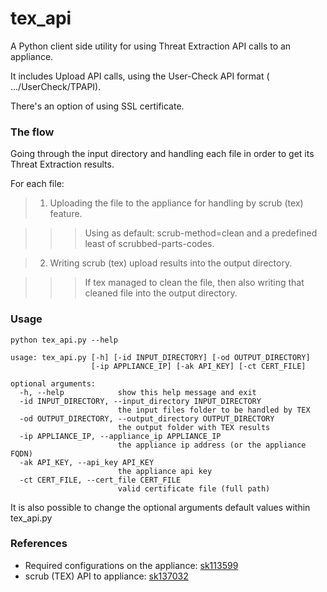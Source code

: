 # tex_api
A Python client side utility for using Threat Extraction API calls to an appliance.

It includes Upload API calls, using the User-Check API format ( …/UserCheck/TPAPI).

There's an option of using SSL certificate.

### The flow
Going through the input directory and handling each file in order to get its Threat Extraction results.

For each file:

> 1. Uploading the file to the appliance for handling by scrub (tex) feature.

>>> Using as default:  scrub-method=clean and a predefined least of scrubbed-parts-codes.
    
> 2. Writing scrub (tex) upload results into the output directory.
    
>>> If tex managed to clean the file, then also writing that cleaned file into the output directory.
    
### Usage
~~~~
python tex_api.py --help

usage: tex_api.py [-h] [-id INPUT_DIRECTORY] [-od OUTPUT_DIRECTORY]
                  [-ip APPLIANCE_IP] [-ak API_KEY] [-ct CERT_FILE]

optional arguments:
  -h, --help            show this help message and exit
  -id INPUT_DIRECTORY, --input_directory INPUT_DIRECTORY
                        the input files folder to be handled by TEX
  -od OUTPUT_DIRECTORY, --output_directory OUTPUT_DIRECTORY
                        the output folder with TEX results
  -ip APPLIANCE_IP, --appliance_ip APPLIANCE_IP
                        the appliance ip address (or the appliance FQDN)
  -ak API_KEY, --api_key API_KEY
                        the appliance api key
  -ct CERT_FILE, --cert_file CERT_FILE
                        valid certificate file (full path)
~~~~
It is also possible to change the optional arguments default values within tex_api.py

### References
* Required configurations on the appliance: [sk113599](https://supportcenter.checkpoint.com/supportcenter/portal?eventSubmit_doGoviewsolutiondetails=&solutionid=sk113599)
* scrub (TEX) API to appliance: [sk137032](https://supportcenter.checkpoint.com/supportcenter/portal?eventSubmit_doGoviewsolutiondetails=&solutionid=sk137032&partition=General&product=Threat)
